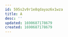 ```yaml
---
id: 595s2v9r1e8qdayaz6x1wza
title: A
desc: ''
updated: 1690687178679
created: 1690687178679
---
```

